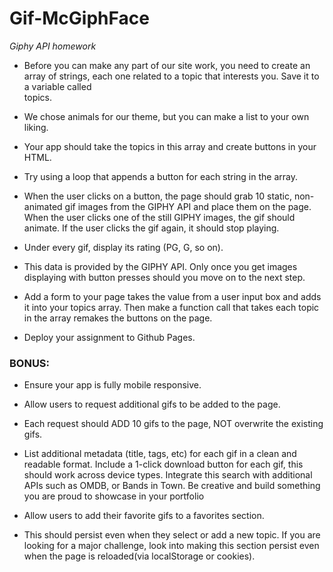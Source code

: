 # Gif-McGiphFace

_Giphy API homework_

-   Before you can make any part of our site work, you need to create an array of strings, each one related to a topic that interests you. Save it to a variable called  
     topics.

*   We chose animals for our theme, but you can make a list to your own liking.

-   Your app should take the topics in this array and create buttons in your HTML.

*   Try using a loop that appends a button for each string in the array.

-   When the user clicks on a button, the page should grab 10 static, non-animated gif images from the GIPHY API and place them on the page.
    When the user clicks one of the still GIPHY images, the gif should animate. If the user clicks the gif again, it should stop playing.

-   Under every gif, display its rating (PG, G, so on).

*   This data is provided by the GIPHY API.
    Only once you get images displaying with button presses should you move on to the next step.

-   Add a form to your page takes the value from a user input box and adds it into your topics array. Then make a function call that takes each topic in the array remakes the buttons on the page.

-   Deploy your assignment to Github Pages.

### BONUS:

-   Ensure your app is fully mobile responsive.

-   Allow users to request additional gifs to be added to the page.

*   Each request should ADD 10 gifs to the page, NOT overwrite the existing gifs.

-   List additional metadata (title, tags, etc) for each gif in a clean and readable format.
    Include a 1-click download button for each gif, this should work across device types.
    Integrate this search with additional APIs such as OMDB, or Bands in Town. Be creative and build something you are proud to showcase in your portfolio

-   Allow users to add their favorite gifs to a favorites section.

*   This should persist even when they select or add a new topic.
    If you are looking for a major challenge, look into making this section persist even when the page is reloaded(via localStorage or cookies).
